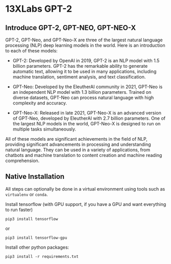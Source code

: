 # 13XLabs GPT-2

## Introduce GPT-2, GPT-NEO, GPT-NEO-X
GPT-2, GPT-Neo, and GPT-Neo-X are three of the largest natural language processing (NLP) deep learning models in the world. Here is an introduction to each of these models:

- GPT-2: Developed by OpenAI in 2019, GPT-2 is an NLP model with 1.5 billion parameters. GPT-2 has the remarkable ability to generate automatic text, allowing it to be used in many applications, including machine translation, sentiment analysis, and text classification.

- GPT-Neo: Developed by the EleutherAI community in 2021, GPT-Neo is an independent NLP model with 1.3 billion parameters. Trained on diverse datasets, GPT-Neo can process natural language with high complexity and accuracy.

- GPT-Neo-X: Released in late 2021, GPT-Neo-X is an advanced version of GPT-Neo, developed by EleutherAI with 2.7 billion parameters. One of the largest NLP models in the world, GPT-Neo-X is designed to run on multiple tasks simultaneously.

All of these models are significant achievements in the field of NLP, providing significant advancements in processing and understanding natural language. They can be used in a variety of applications, from chatbots and machine translation to content creation and machine reading comprehension.

## Native Installation

All steps can optionally be done in a virtual environment using tools such as `virtualenv` or `conda`.

Install tensorflow (with GPU support, if you have a GPU and want everything to run faster)
```
pip3 install tensorflow
```
or
```
pip3 install tensorflow-gpu
```

Install other python packages:
```
pip3 install -r requirements.txt
```

